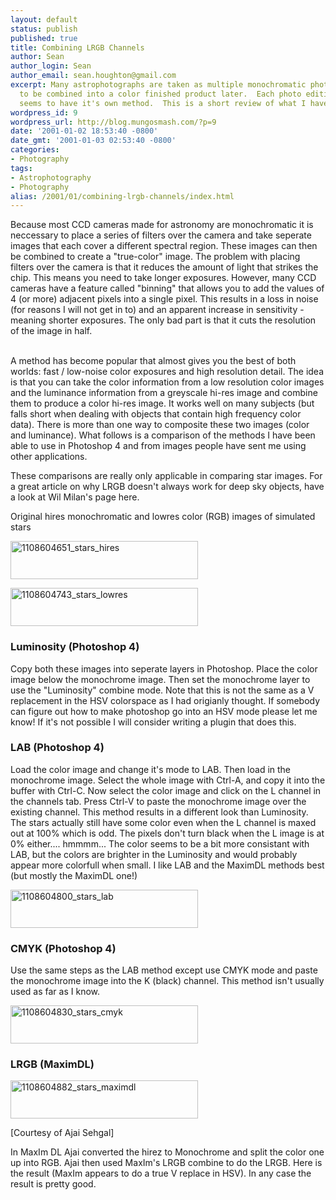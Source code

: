 ```yaml
---
layout: default
status: publish
published: true
title: Combining LRGB Channels
author: Sean
author_login: Sean
author_email: sean.houghton@gmail.com
excerpt: Many astrophotographs are taken as multiple monochromatic photos that need
  to be combined into a color finished product later.  Each photo editing package
  seems to have it's own method.  This is a short review of what I have.
wordpress_id: 9
wordpress_url: http://blog.mungosmash.com/?p=9
date: '2001-01-02 18:53:40 -0800'
date_gmt: '2001-01-03 02:53:40 -0800'
categories:
- Photography
tags:
- Astrophotography
- Photography
alias: /2001/01/combining-lrgb-channels/index.html
---
```

Because most CCD cameras made for astronomy are monochromatic it is neccessary to place a series of filters over the camera and take seperate images that each cover a different spectral region. These images can then be combined to create a "true-color" image. The problem with placing filters over the camera is that it reduces the amount of light that strikes the chip. This means you need to take longer exposures. However, many CCD cameras have a feature called "binning" that allows you to add the values of 4 (or more) adjacent pixels into a single pixel. This results in a loss in noise (for reasons I will not get in to) and an apparent increase in sensitivity - meaning shorter exposures. The only bad part is that it cuts the resolution of the image in half.

<a id="more"></a><a id="more-9"></a><br />
A method has become popular that almost gives you the best of both worlds: fast / low-noise color exposures and high resolution detail. The idea is that you can take the color information from a low resolution color images and the luminance information from a greyscale hi-res image and combine them to produce a color hi-res image. It works well on many subjects (but falls short when dealing with objects that contain high frequency color data). There is more than one way to composite these two images (color and luminance). What follows is a comparison of the methods I have been able to use in Photoshop 4 and from images people have sent me using other applications.

These comparisons are really only applicable in comparing star images. For a great article on why LRGB doesn't always work for deep sky objects, have a look at Wil Milan's page here.

Original hires monochromatic and lowres color (RGB) images of simulated stars

<a href="{{site.url_root}}/media/2008/12/1108604651_stars_hires.jpg"><img class="aligncenter size-medium wp-image-224" title="1108604651_stars_hires" src="http://blog.mungosmash.com/wp-content/uploads/2001/01/1108604651_stars_hires-300x61.jpg" alt="1108604651_stars_hires" width="300" height="61" /></a>

<a href="{{site.url_root}}/media/2008/12/1108604743_stars_lowres.jpg"><img class="aligncenter size-medium wp-image-225" title="1108604743_stars_lowres" src="http://blog.mungosmash.com/wp-content/uploads/2001/01/1108604743_stars_lowres-300x61.jpg" alt="1108604743_stars_lowres" width="300" height="61" /></a>

### Luminosity (Photoshop 4)
Copy both these images into seperate layers in Photoshop. Place the color image below the monochrome image. Then set the monochrome layer to use the "Luminosity" combine mode. Note that this is not the same as a V replacement in the HSV colorspace as I had origianly thought. If somebody can figure out how to make photoshop go into an HSV mode please let me know! If it's not possible I will consider writing a plugin that does this.



### LAB (Photoshop 4)
Load the color image and change it's mode to LAB. Then load in the monochrome image. Select the whole image with Ctrl-A, and copy it into the buffer with Ctrl-C. Now select the color image and click on the L channel in the channels tab. Press Ctrl-V to paste the monochrome image over the existing channel. This method results in a different look than Luminosity. The stars actually still have some color even when the L channel is maxed out at 100% which is odd. The pixels don't turn black when the L image is at 0% either.... hmmmm... The color seems to be a bit more consistant with LAB, but the colors are brighter in the Luminosity and would probably appear more colorfull when small. I like LAB and the MaximDL methods best (but mostly the MaximDL one!)

<a href="{{site.url_root}}/media/2008/12/1108604800_stars_lab.jpg"><img class="aligncenter size-medium wp-image-226" title="1108604800_stars_lab" src="http://blog.mungosmash.com/wp-content/uploads/2001/01/1108604800_stars_lab-300x61.jpg" alt="1108604800_stars_lab" width="300" height="61" /></a>

### CMYK (Photoshop 4)
Use the same steps as the LAB method except use CMYK mode and paste the monochrome image into the K (black) channel. This method isn't usually used as far as I know.

<a href="{{site.url_root}}/media/2008/12/1108604830_stars_cmyk.jpg"><img class="aligncenter size-medium wp-image-227" title="1108604830_stars_cmyk" src="http://blog.mungosmash.com/wp-content/uploads/2001/01/1108604830_stars_cmyk-300x61.jpg" alt="1108604830_stars_cmyk" width="300" height="61" /></a>

### LRGB (MaximDL)
<a href="{{site.url_root}}/media/2008/12/1108604882_stars_maximdl.jpg"><img class="aligncenter size-medium wp-image-228" title="1108604882_stars_maximdl" src="http://blog.mungosmash.com/wp-content/uploads/2001/01/1108604882_stars_maximdl-300x61.jpg" alt="1108604882_stars_maximdl" width="300" height="61" /></a>

[Courtesy of Ajai Sehgal]

In MaxIm DL Ajai converted the hirez to Monochrome and split the color one up into RGB. Ajai then used MaxIm's LRGB combine to do the LRGB. Here is the result (MaxIm appears to do a true V replace in HSV). In any case the result is pretty good.

